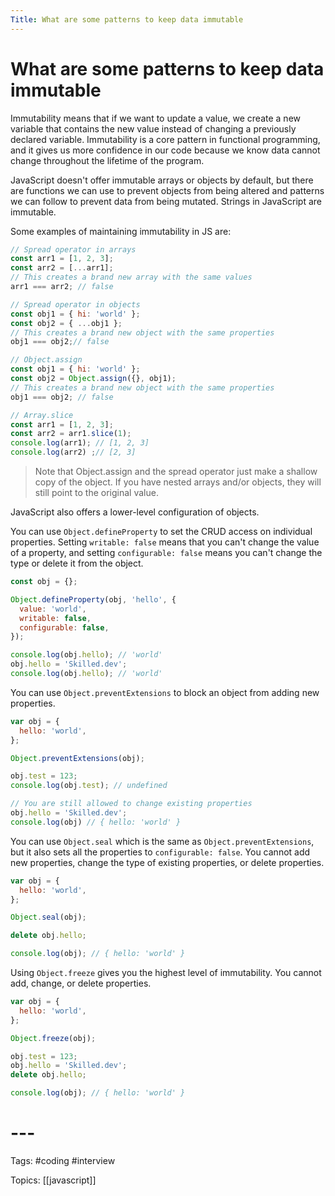 ```yaml
---
Title: What are some patterns to keep data immutable
---
```


# What are some patterns to keep data immutable

Immutability means that if we want to update a value, we create a new variable that contains the new value instead of changing a previously declared variable. Immutability is a core pattern in functional programming, and it gives us more confidence in our code because we know data cannot change throughout the lifetime of the program.

JavaScript doesn't offer immutable arrays or objects by default, but there are functions we can use to prevent objects from being altered and patterns we can follow to prevent data from being mutated. Strings in JavaScript are immutable.

Some examples of maintaining immutability in JS are:

```javascript
// Spread operator in arrays
const arr1 = [1, 2, 3];
const arr2 = [...arr1];
// This creates a brand new array with the same values
arr1 === arr2; // false

// Spread operator in objects
const obj1 = { hi: 'world' };
const obj2 = { ...obj1 };
// This creates a brand new object with the same properties
obj1 === obj2;// false

// Object.assign
const obj1 = { hi: 'world' };
const obj2 = Object.assign({}, obj1);
// This creates a brand new object with the same properties
obj1 === obj2; // false

// Array.slice
const arr1 = [1, 2, 3];
const arr2 = arr1.slice(1);
console.log(arr1); // [1, 2, 3]
console.log(arr2) ;// [2, 3]
```

> Note that Object.assign and the spread operator just make a shallow copy of the object. If you have nested arrays and/or objects, they will still point to the original value.

JavaScript also offers a lower-level configuration of objects.

You can use `Object.defineProperty` to set the CRUD access on individual properties. Setting `writable: false` means that you can't change the value of a property, and setting `configurable: false` means you can't change the type or delete it from the object.

```javascript
const obj = {};

Object.defineProperty(obj, 'hello', {
  value: 'world',
  writable: false,
  configurable: false,
});

console.log(obj.hello); // 'world'
obj.hello = 'Skilled.dev';
console.log(obj.hello); // 'world'
```

You can use `Object.preventExtensions` to block an object from adding new properties.

```javascript
var obj = {
  hello: 'world',
};

Object.preventExtensions(obj);

obj.test = 123;
console.log(obj.test); // undefined

// You are still allowed to change existing properties
obj.hello = 'Skilled.dev';
console.log(obj) // { hello: 'world' }
```

You can use `Object.seal` which is the same as `Object.preventExtensions`, but it also sets all the properties to `configurable: false`. You cannot add new properties, change the type of existing properties, or delete properties.

```javascript
var obj = {
  hello: 'world',
};

Object.seal(obj);

delete obj.hello;

console.log(obj); // { hello: 'world' }
```

Using `Object.freeze` gives you the highest level of immutability. You cannot add, change, or delete properties.

```javascript
var obj = {
  hello: 'world',
};

Object.freeze(obj);

obj.test = 123;
obj.hello = 'Skilled.dev';
delete obj.hello;

console.log(obj); // { hello: 'world' }
```
# ---

Tags: #coding #interview

Topics: [[javascript]] 

